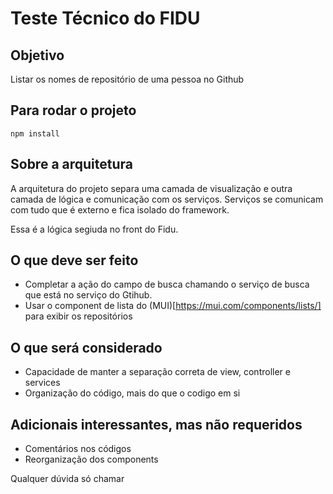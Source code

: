 # Teste Técnico do FIDU

## Objetivo

Listar os nomes de repositório de uma pessoa no Github

## Para rodar o projeto

` npm install `

## Sobre a arquitetura

A arquitetura do projeto separa uma camada de visualização e outra camada de lógica e comunicação com os serviços.
Serviços se comunicam com tudo que é externo e fica isolado do framework. 

Essa é a lógica segiuda no front do Fidu.

## O que deve ser feito

- Completar a ação do campo de busca chamando o serviço de busca que está no serviço do Gtihub.
- Usar o component de lista do (MUI)[https://mui.com/components/lists/] para exibir os repositórios


## O que será considerado

- Capacidade de manter a separação correta de view, controller e services
- Organização do código, mais do que o codigo em si

## Adicionais interessantes, mas não requeridos

- Comentários nos códigos
- Reorganização dos components


Qualquer dúvida só chamar
